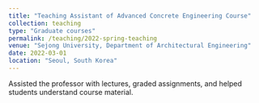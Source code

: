 ```yaml
---
title: "Teaching Assistant of Advanced Concrete Engineering Course"
collection: teaching
type: "Graduate courses"
permalink: /teaching/2022-spring-teaching
venue: "Sejong University, Department of Architectural Engineering"
date: 2022-03-01
location: "Seoul, South Korea"
---
```


Assisted the professor with lectures, graded assignments, and helped students understand course material.

